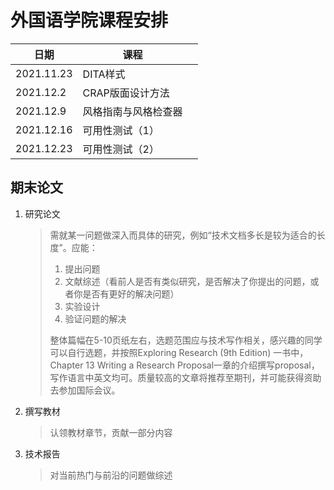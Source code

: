 # 外国语学院课程安排

| 日期       | 课程                 |      |
| ---------- | -------------------- | ---- |
| 2021.11.23 | DITA样式             |      |
| 2021.12.2  | CRAP版面设计方法     |      |
| 2021.12.9  | 风格指南与风格检查器 |      |
| 2021.12.16 | 可用性测试（1）      |      |
| 2021.12.23 | 可用性测试（2）      |      |



## 期末论文

1. 研究论文

   > 需就某一问题做深入而具体的研究，例如“技术文档多长是较为适合的长度”。应能：
   >
   > 1. 提出问题
   > 2. 文献综述（看前人是否有类似研究，是否解决了你提出的问题，或者你是否有更好的解决问题）
   > 3. 实验设计
   > 4. 验证问题的解决
   >
   > 整体篇幅在5-10页纸左右，选题范围应与技术写作相关，感兴趣的同学可以自行选题，并按照Exploring Research (9th Edition) 一书中，Chapter 13 Writing a Research Proposal一章的介绍撰写proposal，写作语言中英文均可。质量较高的文章将推荐至期刊，并可能获得资助去参加国际会议。

2. 撰写教材

   >认领教材章节，贡献一部分内容

3. 技术报告

   >  对当前热门与前沿的问题做综述
